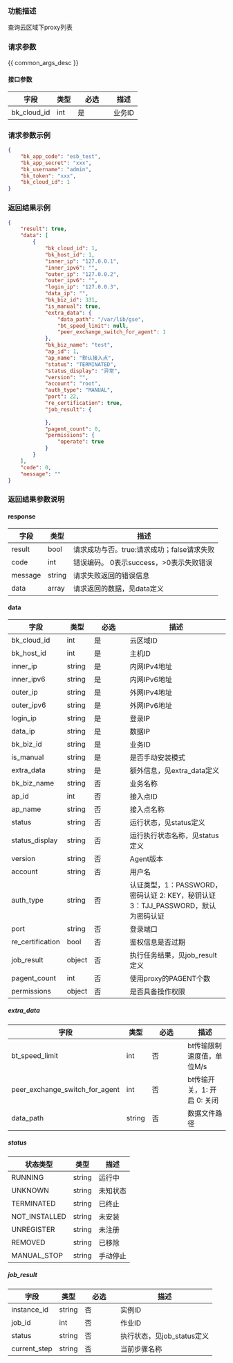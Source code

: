 ### 功能描述

查询云区域下proxy列表

### 请求参数

{{ common_args_desc }}

#### 接口参数

| 字段          | 类型  | <div style="width: 50pt">必选</div> | 描述   |
| ----------- | --- | --------------------------------- | ---- |
| bk_cloud_id | int | 是                                 | 业务ID |

### 请求参数示例

```json
{
    "bk_app_code": "esb_test",
    "bk_app_secret": "xxx",
    "bk_username": "admin",
    "bk_token": "xxx",
    "bk_cloud_id": 1
}
```

### 返回结果示例

```json
{
    "result": true,
    "data": [
        {
            "bk_cloud_id": 1,
            "bk_host_id": 1,
            "inner_ip": "127.0.0.1",
            "inner_ipv6": "",
            "outer_ip": "127.0.0.2",
            "outer_ipv6": "",
            "login_ip": "127.0.0.3",
            "data_ip": "",
            "bk_biz_id": 331,
            "is_manual": true,
            "extra_data": {
                "data_path": "/var/lib/gse",
                "bt_speed_limit": null,
                "peer_exchange_switch_for_agent": 1
            },
            "bk_biz_name": "test",
            "ap_id": 1,
            "ap_name": "默认接入点",
            "status": "TERMINATED",
            "status_display": "异常",
            "version": "",
            "account": "root",
            "auth_type": "MANUAL",
            "port": 22,
            "re_certification": true,
            "job_result": {
                
            },
            "pagent_count": 0,
            "permissions": {
                "operate": true
            }
        }
    ],
    "code": 0,
    "message": ""
}
```

### 返回结果参数说明

#### response

| 字段      | 类型           | 描述                         |
| ------- | ------------ | -------------------------- |
| result  | bool         | 请求成功与否。true:请求成功；false请求失败 |
| code    | int          | 错误编码。 0表示success，>0表示失败错误  |
| message | string       | 请求失败返回的错误信息                |
| data    | array | 请求返回的数据，见data定义            |

#### data

| 字段               | 类型     | <div style="width: 50pt">必选</div> | 描述                                              |
| ---------------- | ------ | --------------------------------- | ----------------------------------------------- |
| bk_cloud_id      | int    | 是                                 | 云区域ID                                           |
| bk_host_id       | int    | 是                                 | 主机ID                                            |
| inner_ip         | string | 是                                 | 内网IPv4地址                                        |
| inner_ipv6       | string | 是                                 | 内网IPv6地址                                        |
| outer_ip         | string | 是                                 | 外网IPv4地址                                        |
| outer_ipv6       | string | 是                                 | 外网IPv6地址                                        |
| login_ip         | string | 是                                 | 登录IP                                            |
| data_ip          | string | 是                                 | 数据IP                                            |
| bk_biz_id        | string | 是                                 | 业务ID                                            |
| is_manual        | string | 是                                 | 是否手动安装模式                                        |
| extra_data       | string | 是                                 | 额外信息，见extra_data定义                              |
| bk_biz_name      | string | 否                                 | 业务名称                                            |
| ap_id            | int    | 否                                 | 接入点ID                                           |
| ap_name          | string | 否                                 | 接入点名称                                           |
| status           | string | 否                                 | 运行状态，见status定义                                  |
| status_display   | string | 否                                 | 运行执行状态名称，见status定义                              |
| version          | string | 否                                 | Agent版本                                         |
| account          | string | 否                                 | 用户名                                             |
| auth_type        | string | 否                                 | 认证类型，1：PASSWORD，密码认证 2: KEY，秘钥认证 3：TJJ_PASSWORD，默认为密码认证 |
| port             | string | 否                                 | 登录端口                                            |
| re_certification | bool   | 否                                 | 鉴权信息是否过期                                        |
| job_result       | object | 否                                 | 执行任务结果，见job_result定义                            |
| pagent_count     | int    | 否                                 | 使用proxy的PAGENT个数                                |
| permissions      | object | 否                                 | 是否具备操作权限                                        |

##### extra_data

| 字段                             | 类型     | <div style="width: 50pt">必选</div> | 描述                 |
| ------------------------------ | ------ | --------------------------------- | ------------------ |
| bt_speed_limit                 | int    | 否                                 | bt传输限制速度值，单位M/s    |
| peer_exchange_switch_for_agent | int    | 否                                 | bt传输开关，1: 开启 0: 关闭 |
| data_path                      | string | 否                                 | 数据文件路径             |

##### status

| 状态类型          | 类型     | 描述   |
| ------------- | ------ | ---- |
| RUNNING       | string | 运行中  |
| UNKNOWN       | string | 未知状态 |
| TERMINATED    | string | 已终止  |
| NOT_INSTALLED | string | 未安装  |
| UNREGISTER    | string | 未注册  |
| REMOVED       | string | 已移除  |
| MANUAL_STOP   | string | 手动停止 |

##### job_result

| 字段           | 类型     | <div style="width: 50pt">必选</div> | 描述                 |
| ------------ | ------ | --------------------------------- | ------------------ |
| instance_id  | string | 否                                 | 实例ID               |
| job_id       | int    | 否                                 | 作业ID               |
| status       | string | 否                                 | 执行状态，见job_status定义 |
| current_step | string | 否                                 | 当前步骤名称             |
